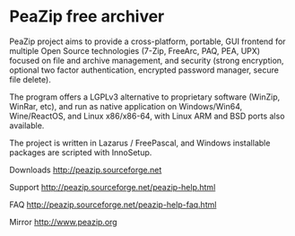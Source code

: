 PeaZip free archiver
======

PeaZip project aims to provide a cross-platform, portable, GUI frontend for multiple Open Source technologies (7-Zip, FreeArc, PAQ, PEA, UPX) focused on file and archive management, and security (strong encryption, optional two factor authentication, encrypted password manager, secure file delete).

The program offers a LGPLv3 alternative to proprietary software (WinZip, WinRar, etc), and run as native application on Windows/Win64, Wine/ReactOS, and Linux x86/x86-64, with Linux ARM and BSD ports also available.

The project is written in Lazarus / FreePascal, and Windows installable packages are scripted with InnoSetup.

Downloads http://peazip.sourceforge.net

Support http://peazip.sourceforge.net/peazip-help.html

FAQ http://peazip.sourceforge.net/peazip-help-faq.html

Mirror http://www.peazip.org
